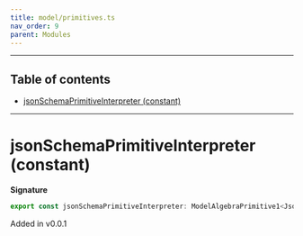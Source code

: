 ```yaml
---
title: model/primitives.ts
nav_order: 9
parent: Modules
---
```


---

<h2 class="text-delta">Table of contents</h2>

- [jsonSchemaPrimitiveInterpreter (constant)](#jsonschemaprimitiveinterpreter-constant)

---

# jsonSchemaPrimitiveInterpreter (constant)

**Signature**

```ts
export const jsonSchemaPrimitiveInterpreter: ModelAlgebraPrimitive1<JsonSchemaURI> = ...
```

Added in v0.0.1

